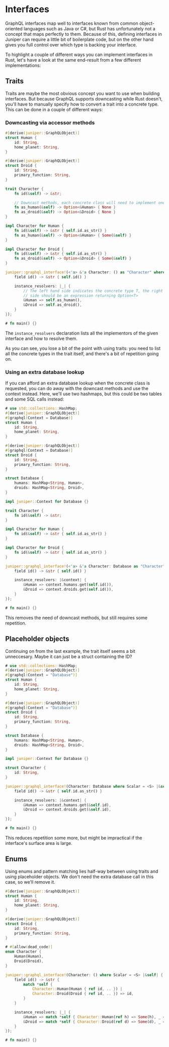 # Interfaces

GraphQL interfaces map well to interfaces known from common object-oriented
languages such as Java or C#, but Rust has unfortunately not a concept that maps
perfectly to them. Because of this, defining interfaces in Juniper can require a
little bit of boilerplate code, but on the other hand gives you full control
over which type is backing your interface.

To highlight a couple of different ways you can implement interfaces in Rust,
let's have a look at the same end-result from a few different implementations:

## Traits

Traits are maybe the most obvious concept you want to use when building
interfaces. But because GraphQL supports downcasting while Rust doesn't, you'll
have to manually specify how to convert a trait into a concrete type. This can
be done in a couple of different ways:

### Downcasting via accessor methods

```rust
#[derive(juniper::GraphQLObject)]
struct Human {
    id: String,
    home_planet: String,
}

#[derive(juniper::GraphQLObject)]
struct Droid {
    id: String,
    primary_function: String,
}

trait Character {
    fn id(&self) -> &str;

    // Downcast methods, each concrete class will need to implement one of these
    fn as_human(&self) -> Option<&Human> { None }
    fn as_droid(&self) -> Option<&Droid> { None }
}

impl Character for Human {
    fn id(&self) -> &str { self.id.as_str() }
    fn as_human(&self) -> Option<&Human> { Some(&self) }
}

impl Character for Droid {
    fn id(&self) -> &str { self.id.as_str() }
    fn as_droid(&self) -> Option<&Droid> { Some(&self) }
}

juniper::graphql_interface!(<'a> &'a Character: () as "Character" where Scalar = <S> |&self| {
    field id() -> &str { self.id() }

    instance_resolvers: |_| {
        // The left hand side indicates the concrete type T, the right hand
        // side should be an expression returning Option<T>
        &Human => self.as_human(),
        &Droid => self.as_droid(),
    }
});

# fn main() {}
```

The `instance_resolvers` declaration lists all the implementors of the given
interface and how to resolve them.

As you can see, you lose a bit of the point with using traits: you need to list
all the concrete types in the trait itself, and there's a bit of repetition
going on.

### Using an extra database lookup

If you can afford an extra database lookup when the concrete class is requested,
you can do away with the downcast methods and use the context instead. Here,
we'll use two hashmaps, but this could be two tables and some SQL calls instead:

```rust
# use std::collections::HashMap;
#[derive(juniper::GraphQLObject)]
#[graphql(Context = Database)]
struct Human {
    id: String,
    home_planet: String,
}

#[derive(juniper::GraphQLObject)]
#[graphql(Context = Database)]
struct Droid {
    id: String,
    primary_function: String,
}

struct Database {
    humans: HashMap<String, Human>,
    droids: HashMap<String, Droid>,
}

impl juniper::Context for Database {}

trait Character {
    fn id(&self) -> &str;
}

impl Character for Human {
    fn id(&self) -> &str { self.id.as_str() }
}

impl Character for Droid {
    fn id(&self) -> &str { self.id.as_str() }
}

juniper::graphql_interface!(<'a> &'a Character: Database as "Character" where Scalar = <S> |&self| {
    field id() -> &str { self.id() }

    instance_resolvers: |&context| {
        &Human => context.humans.get(self.id()),
        &Droid => context.droids.get(self.id()),
    }
});

# fn main() {}
```

This removes the need of downcast methods, but still requires some repetition.

## Placeholder objects

Continuing on from the last example, the trait itself seems a bit unneccesary.
Maybe it can just be a struct containing the ID?

```rust
# use std::collections::HashMap;
#[derive(juniper::GraphQLObject)]
#[graphql(Context = "Database")]
struct Human {
    id: String,
    home_planet: String,
}

#[derive(juniper::GraphQLObject)]
#[graphql(Context = "Database")]
struct Droid {
    id: String,
    primary_function: String,
}

struct Database {
    humans: HashMap<String, Human>,
    droids: HashMap<String, Droid>,
}

impl juniper::Context for Database {}

struct Character {
    id: String,
}

juniper::graphql_interface!(Character: Database where Scalar = <S> |&self| {
    field id() -> &str { self.id.as_str() }

    instance_resolvers: |&context| {
        &Human => context.humans.get(&self.id),
        &Droid => context.droids.get(&self.id),
    }
});

# fn main() {}
```

This reduces repetition some more, but might be impractical if the interface's
surface area is large. 

## Enums

Using enums and pattern matching lies half-way between using traits and using
placeholder objects. We don't need the extra database call in this case, so
we'll remove it.

```rust
#[derive(juniper::GraphQLObject)]
struct Human {
    id: String,
    home_planet: String,
}

#[derive(juniper::GraphQLObject)]
struct Droid {
    id: String,
    primary_function: String,
}

# #[allow(dead_code)]
enum Character {
    Human(Human),
    Droid(Droid),
}

juniper::graphql_interface!(Character: () where Scalar = <S> |&self| {
    field id() -> &str {
        match *self {
            Character::Human(Human { ref id, .. }) |
            Character::Droid(Droid { ref id, .. }) => id,
        }
    }

    instance_resolvers: |_| {
        &Human => match *self { Character::Human(ref h) => Some(h), _ => None },
        &Droid => match *self { Character::Droid(ref d) => Some(d), _ => None },
    }
});

# fn main() {}
```
